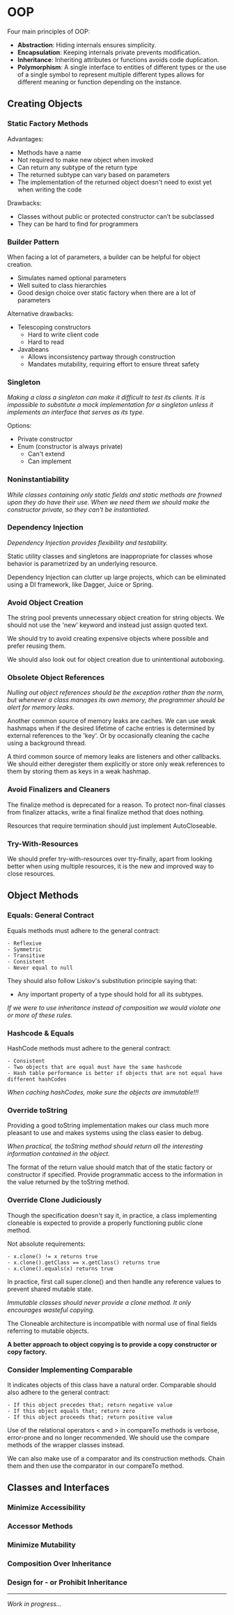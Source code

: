 # OOP

Four main principles of OOP:
-	**Abstraction**: Hiding internals ensures simplicity.
-	**Encapsulation**: Keeping internals private prevents modification.
-	**Inheritance**: Inheriting attributes or functions avoids code duplication.
-	**Polymorphism**: A single interface to entities of different types or the use of a single symbol to represent
     multiple different types allows for different meaning or function depending on the instance.


## Creating Objects

### Static Factory Methods

Advantages:
- Methods have a name
- Not required to make new object when invoked
- Can return any subtype of the return type
- The returned subtype can vary based on parameters
- The implementation of the returned object doesn't need to exist yet when writing the code

Drawbacks:
- Classes without public or protected constructor can't be subclassed
- They can be hard to find for programmers

### Builder Pattern

When facing a lot of parameters, a builder can be helpful for object creation.
- Simulates named optional parameters
- Well suited to class hierarchies
- Good design choice over static factory when there are a lot of parameters

Alternative drawbacks:
- Telescoping constructors
  - Hard to write client code
  - Hard to read
- Javabeans
  - Allows inconsistency partway through construction
  - Mandates mutability, requiring effort to ensure threat safety

### Singleton

*Making a class a singleton can make it difficult to test its clients.
It is impossible to substitute a mock implementation for a singleton unless it implements an interface that serves as its type.*

Options:
- Private constructor
- Enum (constructor is always private)
  - Can't extend
  - Can implement

### Noninstantiability

*While classes containing only static fields and static methods are frowned upon they do have their use.
When we need them we should make the constructor private, so they can't be instantiated.*

### Dependency Injection

*Dependency Injection provides flexibility and testability.*

Static utility classes and singletons are inappropriate for classes whose behavior is parametrized by an underlying resource.

Dependency Injection can clutter up large projects, which can be eliminated using a DI framework, like Dagger, Juice or Spring.

### Avoid Object Creation

The string pool prevents unnecessary object creation for string objects. We should not use the 'new' keyword and instead just assign quoted text.

We should try to avoid creating expensive objects where possible and prefer reusing them.

We should also look out for object creation due to unintentional autoboxing.

### Obsolete Object References

*Nulling out object references should be the exception rather than the norm, but whenever a class manages its own memory,
the programmer should be alert for memory leaks.*

Another common source of memory leaks are caches. We can use weak hashmaps when if the desired lifetime of cache entries
is determined by external references to the 'key'. Or by occasionally cleaning the cache using a background thread.

A third common source of memory leaks are listeners and other callbacks.
We should either deregister them explicitly or store only weak references to them by storing them as keys in a weak hashmap.

### Avoid Finalizers and Cleaners

The finalize method is deprecated for a reason. To protect non-final classes from finalizer attacks,
write a final finalize method that does nothing.

Resources that require termination should just implement AutoCloseable.

### Try-With-Resources

We should prefer try-with-resources over try-finally, apart from looking better when using multiple resources,
it is the new and improved way to close resources.


## Object Methods

### Equals: General Contract

Equals methods must adhere to the general contract:
```
- Reflexive
- Symmetric
- Transitive
- Consistent
- Never equal to null
```

They should also follow Liskov's substitution principle saying that:
- Any important property of a type should hold for all its subtypes.

*If we were to use inheritance instead of composition we would violate one or more of these rules.*

### Hashcode & Equals

HashCode methods must adhere to the general contract:
```
- Consistent
- Two objects that are equal must have the same hashcode
- Hash table performance is better if objects that are not equal have different hashCodes
```

*When caching hashCodes, make sure the objects are immutable!!!*

### Override toString

Providing a good toString implementation makes our class much more pleasant to use and makes systems using the class easier to debug.

*When practical, the toString method should return all the interesting information contained in the object.*

The format of the return value should match that of the static factory or constructor if specified.
Provide programmatic access to the information in the value returned by the toString method.

### Override Clone Judiciously

Though the specification doesn't say it, in practice, a class implementing cloneable is expected to provide
a properly functioning public clone method. 

Not absolute requirements:
```
- x.clone() != x returns true
- x.clone().getClass == x.getClass() returns true
- x.clone().equals(x) returns true
```

In practice, first call super.clone() and then handle any reference values to prevent shared mutable state.

*Immutable classes should never provide a clone method. It only encourages wasteful copying.*

The Cloneable architecture is incompatible with normal use of final fields referring to mutable objects.

**A better approach to object copying is to provide a copy constructor or copy factory.**

### Consider Implementing Comparable

It indicates objects of this class have a natural order. Comparable should also adhere to the general contract:
```
- If this object precedes that; return negative value
- If this object equals that; return zero
- If this object proceeds that; return positive value 
```

Use of the relational operators < and > in compareTo methods is verbose, error-prone and no longer recommended.
We should use the compare methods of the wrapper classes instead.

We can also make use of a comparator and its construction methods. Chain them and then use the comparator in our compareTo method.


## Classes and Interfaces

### Minimize Accessibility

### Accessor Methods

### Minimize Mutability

### Composition Over Inheritance

### Design for - or Prohibit Inheritance



---
*Work in progress...*